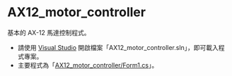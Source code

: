 # AX12_motor_controller

基本的 AX-12 馬達控制程式。

- 請使用 [Visual Studio](https://visualstudio.microsoft.com/) 開啟檔案「AX12_motor_controller.sln」，即可載入程式專案。
- 主要程式為「[AX12_motor_controller/Form1.cs](./AX12_motor_controller/Form1.cs)」。
